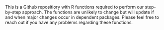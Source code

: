 This is a Github repositiory with R functions required to perform our step-by-step approach. 
The functions are unlikely to change but will update if and when major changes occur in dependent packages. 
Please feel free to reach out if you have any problems regarding these functions. 

